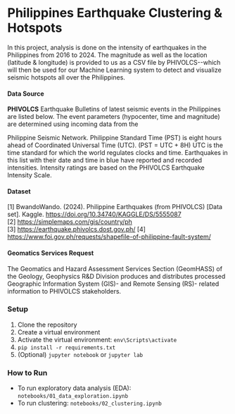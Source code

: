 # **Philippines Earthquake Clustering & Hotspots**

In this project, analysis is done on the intensity of earthquakes in the Philippines from 2016 to 2024. The magnitude as well as the location (latitude & longitude) is provided to us as a CSV file by PHIVOLCS--which will then be used for our Machine Learning system to detect and visualize seismic hotspots all over the Philippines. 

#### **Data Source**

**PHIVOLCS** Earthquake Bulletins of latest seismic events in the Philippines are listed below. The event parameters (hypocenter, time and magnitude) are determined using incoming data from the 

Philippine Seismic Network. Philippine Standard Time (PST) is eight hours ahead of Coordinated Universal Time (UTC). (PST = UTC + 8H) UTC is the time standard for which the world regulates clocks and time. Earthquakes in this list with their date and time in blue have reported and recorded intensities. Intensity ratings are based on the PHIVOLCS Earthquake Intensity Scale.

#### **Dataset**

[1] BwandoWando. (2024). Philippine Earthquakes (from PHIVOLCS) [Data set]. Kaggle. https://doi.org/10.34740/KAGGLE/DS/5555087 <br>
[2] https://simplemaps.com/gis/country/ph <br>
[3] https://earthquake.phivolcs.dost.gov.ph/
[4] https://www.foi.gov.ph/requests/shapefile-of-philippine-fault-system/

#### **Geomatics Services Request**

The Geomatics and Hazard Assessment Services Section (GeomHASS) of the Geology, Geophysics R&D Division produces and distributes processed Geographic Information System (GIS)- and Remote Sensing (RS)- related information to PHIVOLCS stakeholders.

### **Setup**
1. Clone the repository
2. Create a virtual environment
3. Activate the virtual environment: `env\Scripts\activate`
4. `pip install -r requirements.txt`
5. (Optional) `jupyter notebook` or `jupyter lab`

### **How to Run**
- To run exploratory data analysis (EDA): `notebooks/01_data_exploration.ipynb`
- To run clustering: `notebooks/02_clustering.ipynb` 

